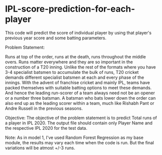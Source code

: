 # IPL-score-prediction-for-each-player
This code will predict the score of individual player by using that player's previous year score and some batting parameters.

Problem Statement:

Runs at top of the order, runs at the death, runs throughout the middle overs. Runs matter everywhere and they are so important in the construction of a T20 inning. 
Unlike the rest of the formats where you have 3-4 specialist batsmen to accumulate the bulk of runs, T20 cricket demands different specialist batsmen at each and every phase of the innings.
With the advent of franchise cricket and mainly IPL, teams have packed themselves with suitable batting options to meet these demands. And hence the leading run-scorer of a team always need not be an opener or a number three batsman. A batsman who bats lower down the order can also end up as the leading scorer within a team, much like Rishabh Pant or Andre Russell in the previous seasons.

Objective:
The objective of the problem statement is to predict Total runs of a player in IPL 2020. The
output file should contain only Player Name and the respective IPL 2020 for the test data.

Note: As in model 1, I've used Random Forest Regression as my base module, the results may vary each time when the code is run. But the final variations will be atmost +/-3 runs. 
